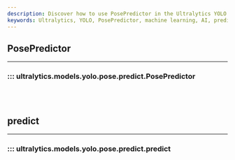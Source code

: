 ```yaml
---
description: Discover how to use PosePredictor in the Ultralytics YOLO model. Includes detailed guides, code examples, and explanations.
keywords: Ultralytics, YOLO, PosePredictor, machine learning, AI, predictive models
---
```


## PosePredictor
---
### ::: ultralytics.models.yolo.pose.predict.PosePredictor
<br><br>

## predict
---
### ::: ultralytics.models.yolo.pose.predict.predict
<br><br>